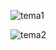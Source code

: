 ![tema1](https://user-images.githubusercontent.com/79205717/194944544-74b3f934-e87e-4bf6-a8f1-f7288b45f559.PNG)

![tema2](https://user-images.githubusercontent.com/79205717/194944757-a483b092-1264-4736-ba12-037282ec29bb.PNG)
